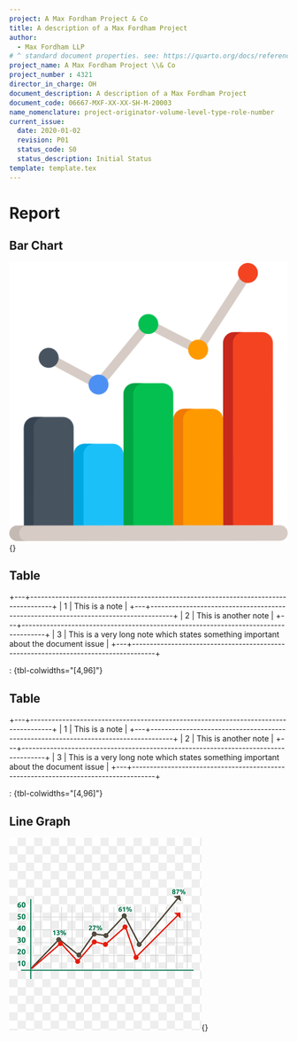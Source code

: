 ```yaml
---
project: A Max Fordham Project & Co
title: A description of a Max Fordham Project
author: 
  - Max Fordham LLP
# ^ standard document properties. see: https://quarto.org/docs/reference/formats/pdf.html
project_name: A Max Fordham Project \\& Co
project_number : 4321
director_in_charge: OH
document_description: A description of a Max Fordham Project
document_code: 06667-MXF-XX-XX-SH-M-20003
name_nomenclature: project-originator-volume-level-type-role-number
current_issue:
  date: 2020-01-02
  revision: P01
  status_code: S0
  status_description: Initial Status
template: template.tex
---
```


# Report

## Bar Chart

![Bar Chart](bar-chart.png){}

## Table

+---+------------------------------------------------------------------------------------+
| 1 | This is a note                                                                     |
+---+------------------------------------------------------------------------------------+
| 2 | This is another note                                                               |
+---+------------------------------------------------------------------------------------+
| 3 | This is a very long note which states something important about the document issue |
+---+------------------------------------------------------------------------------------+

: {tbl-colwidths="[4,96]"}


## Table

+---+------------------------------------------------------------------------------------+
| 1 | This is a note                                                                     |
+---+------------------------------------------------------------------------------------+
| 2 | This is another note                                                               |
+---+------------------------------------------------------------------------------------+
| 3 | This is a very long note which states something important about the document issue |
+---+------------------------------------------------------------------------------------+

: {tbl-colwidths="[4,96]"}


## Line Graph

![Line Graph](line-graph.png){}

